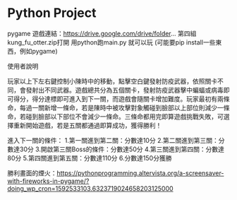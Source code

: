 # Python Project
pygame 
遊戲連結：https://drive.google.com/drive/folder...
第四組 kung_fu_otter.zip打開 用python跑main.py 就可以玩
(可能要pip install一些東西，例如pygame)


使用者說明

玩家以上下左右鍵控制小陳時中的移動，點擊空白鍵發射防疫武器，依照關卡不同，會發射出不同武器。遊戲總共分為五個關卡，發射防疫武器擊中蝙蝠或病毒即可得分，得分達標即可進入到下一關，而遊戲會隨關卡增加難度。玩家最初有兩條命，每過一關新增一條命，若是陳時中被攻擊對象觸碰到臉部以上部位則減少一條命，若碰到臉部以下部位不會減少一條命。三條命都用完即算遊戲挑戰失敗，可選擇重新開始遊戲，若是五關都通過即算成功，獲得勝利！

進入下一關的條件：
1.第一關進到第二關：分數達10分
2.第二關進到第三關：分數達30分 
3.開啟第三關Boss的條件：分數達50分
4.第三關進到第四關：分數達80分
5.第四關進到第五關：分數達110分
6.分數達150分獲勝


勝利畫面的煙火：https://pythonprogramming.altervista.org/a-screensaver-with-fireworks-in-pygame/?doing_wp_cron=1592533103.6323719024658203125000

